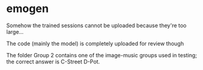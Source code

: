 # emogen

Somehow the trained sessions cannot be uploaded because they're too large...

The code (mainly the model) is completely uploaded for review though

The folder Group 2 contains one of the image-music groups used in testing; the correct answer is C-Street D-Pot.
